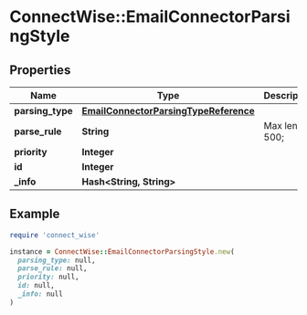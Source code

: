 # ConnectWise::EmailConnectorParsingStyle

## Properties

| Name | Type | Description | Notes |
| ---- | ---- | ----------- | ----- |
| **parsing_type** | [**EmailConnectorParsingTypeReference**](EmailConnectorParsingTypeReference.md) |  |  |
| **parse_rule** | **String** |  Max length: 500; |  |
| **priority** | **Integer** |  |  |
| **id** | **Integer** |  | [optional] |
| **_info** | **Hash&lt;String, String&gt;** |  | [optional] |

## Example

```ruby
require 'connect_wise'

instance = ConnectWise::EmailConnectorParsingStyle.new(
  parsing_type: null,
  parse_rule: null,
  priority: null,
  id: null,
  _info: null
)
```

